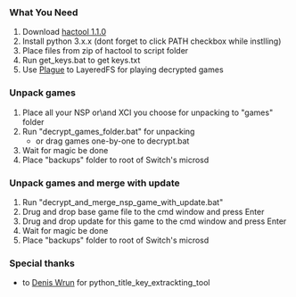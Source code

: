 ### What You Need
1. Download [hactool 1.1.0](https://github.com/SciresM/hactool/releases/tag/1.1.0)
1. Install python 3.x.x (dont forget to click PATH checkbox while instlling)
1. Place files from zip of hactool to script folder
1. Run get_keys.bat to get keys.txt
1. Use [Plague](https://gbatemp.net/threads/atmosphere-mod-plague-easy-layeredfs-app-switching-alpha.508123/) to LayeredFS for playing decrypted games 


### Unpack games 
1. Place all your NSP or\and XCI you choose for unpacking to "games" folder
1. Run "decrypt_games_folder.bat" for unpacking
	* or drag games one-by-one to decrypt.bat
1. Wait for magic be done 
1. Place "backups" folder to root of Switch's microsd

### Unpack games and merge with update
1. Run "decrypt_and_merge_nsp_game_with_update.bat"
1. Drug and drop base game file to the cmd window and press Enter
1. Drug and drop update for this game to the cmd window and press Enter
1. Wait for magic be done 
1. Place "backups" folder to root of Switch's microsd

### Special thanks
* to [Denis Wrun](https://vk.com/id340699273) for python_title_key_extrackting_tool